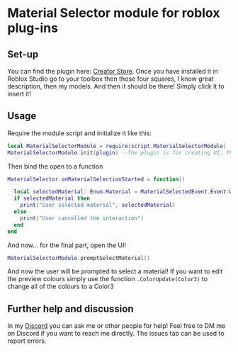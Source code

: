 # Material Selector module for roblox plug-ins
## Set-up
You can find the plugin here: [Creator Store](https://create.roblox.com/store/asset/93888406964695/MaterialSelector-module-for-plugins).
Once you have installed it in Roblox Studio go to your toolbox then those four squares, I know great description, then my models. And then it should be there! Simply click it to insert it!

## Usage
Require the module script and initialize it like this:
```lua
local MaterialSelectorModule = require(script.MaterialSelectorModule)
MaterialSelectorModule.init(plugin) --The plugin is for creating UI. This is required.
```
Then bind the open to a function
```lua
MaterialSelector.onMaterialSelectionStarted = function()

  local selectedMaterial: Enum.Material = MaterialSelectedEvent.Event:Wait()
  if selectedMaterial then
    print("User selected material", selectedMaterial)
  else
    print("User cancelled the interaction")
  end
end
```
And now... for the final part, open the UI!
```lua
MaterialSelectorModule.promptSelectMaterial()
```
And now the user will be prompted to select a material! If you want to edit the preview colours simply use the function `.ColorUpdate(Color3)` to change all of the colours to a Color3


## Further help and discussion
In my [Discord](https://discord.gg/k8wNB9fv9R) you can ask me or other people for help! Feel free to DM me on Discord if you want to reach me directly. The issues tab can be used to report errors.
